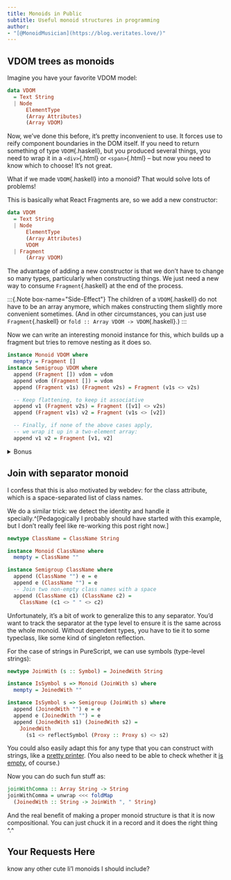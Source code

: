 ```yaml
---
title: Monoids in Public
subtitle: Useful monoid structures in programming
author:
- "[@MonoidMusician](https://blog.veritates.love/)"
---
```


## VDOM trees as monoids

Imagine you have your favorite VDOM model:

```purescript
data VDOM
  = Text String
  | Node
      ElementType
      (Array Attributes)
      (Array VDOM)
```

Now, weʼve done this before, itʼs pretty inconvenient to use.
It forces use to reify component boundaries in the DOM itself.
If you need to return something of type `VDOM`{.haskell}, but you produced several things, you need to wrap it in a `<div>`{.html} or `<span>`{.html} – but now you need to know which to choose!
Itʼs not great.

What if we made `VDOM`{.haskell} into a monoid?
That would solve lots of problems!

This is basically what React Fragments are, so we add a new constructor:

```purescript
data VDOM
  = Text String
  | Node
      ElementType
      (Array Attributes)
      VDOM
  | Fragment
      (Array VDOM)
```

The advantage of adding a new constructor is that we donʼt have to change so many types, particularly when constructing things.
We just need a new way to consume `Fragment`{.haskell} at the end of the process.

:::{.Note box-name="Side-Effect"}
The children of a `VDOM`{.haskell} do not have to be an array anymore, which makes constructing them slightly more convenient sometimes.
(And in other circumstances, you can just use `Fragment`{.haskell} or `fold :: Array VDOM -> VDOM`{.haskell}.)
:::

Now we can write an interesting monoid instance for this, which builds up a fragment but tries to remove nesting as it does so.

```purescript
instance Monoid VDOM where
  mempty = Fragment []
instance Semigroup VDOM where
  append (Fragment []) vdom = vdom
  append vdom (Fragment []) = vdom
  append (Fragment v1s) (Fragment v2s) = Fragment (v1s <> v2s)

  -- Keep flattening, to keep it associative
  append v1 (Fragment v2s) = Fragment ([v1] <> v2s)
  append (Fragment v1s) v2 = Fragment (v1s <> [v2])

  -- Finally, if none of the above cases apply,
  -- we wrap it up in a two-element array:
  append v1 v2 = Fragment [v1, v2]
```

<details class="Bonus">

<summary>Bonus</summary>

You can also add special behavior if you want to collapse `Text`{.haskell} nodes, but this starts to get a little ugly since it needs to look inside `Fragment`{.haskell} too:

```purescript
instance Semigroup VDOM where
  append (Fragment []) vdom = vdom
  append vdom (Fragment []) = vdom
  append (Fragment v1s) (Fragment v2s) = Fragment (v1s <> v2s)

  -- Handle text specially
  append (Text "") vdom = vdom
  append vdom (Text "") = vdom
  append (Text t1) (Text t2) = Text (t1 <> t2)

  -- We need to handle text at the edges of fragments too
  -- for associativity (I did not check all of the details)
  append (Fragment vs) (Text t2)
    | Just (Tuple vs' t1) <- stripTextEnd vs =
      Fragment (vs' <> [Text (t1 <> t2)])
  append (Text t1) (Fragment vs)
    | Just (Tuple t2 vs') <- stripTextStart vs =
      Fragment ([Text (t1 <> t2)] <> vs')
  append (Fragment v1s) (Fragment v2s)
    | Just (Tuple v1s' t1) <- stripTextEnd v1s
    , Just (Tuple t2 v2s') <- stripTextStart v2s =
      Fragment (v1s' <> [Text (t1 <> t2)] <> v2s')

  -- Keep flattening, to keep it associative
  append v1 (Fragment v2s) = Fragment ([v1] <> v2s)
  append (Fragment v1s) v2 = Fragment (v1s <> [v2])

  -- Finally, if none of the above cases apply,
  -- we wrap it up in a two-element array:
  append v1 v2 = Fragment [v1, v2]

stripTextStart :: Array VDOM -> Maybe (Tuple String (Array VDOM))
stripTextStart = Array.uncons >=> case _ of
  { head: Text t1, tail: vs } -> Just (Tuple t1 vs)
  _ -> Nothing

stripTextEnd :: Array VDOM -> Maybe (Tuple (Array VDOM) String)
stripTextEnd = Array.unsnoc >=> case _ of
  { init: vs, last: Text t2 } -> Just (Tuple vs t2)
  _ -> Nothing
```

:::Note
With these additional cases, the empty text node `Text ""`{.haskell} is _almost_ an identity, but the empty fragment `Fragment []`{.haskell} is still the identity of the monoid: [you cannot have two identities in a monoid](https://proofwiki.org/wiki/Identity_is_Unique).
And I think thereʼs a specific reason why you want `Fragment []`{.haskell} to be the identity, but I havenʼt actually worked through the details to fully justify it.
:::

</details>

## Join with separator monoid

I confess that this is also motivated by webdev: for the class attribute, which is a space-separated list of class names.

We do a similar trick: we detect the identity and handle it specially.^[Pedagogically I probably should have started with this example, but I donʼt really feel like re-working this post right now.]

```purescript
newtype ClassName = ClassName String

instance Monoid ClassName where
  mempty = ClassName ""

instance Semigroup ClassName where
  append (ClassName "") e = e
  append e (ClassName "") = e
  -- Join two non-empty class names with a space
  append (ClassName c1) (ClassName c2) =
    ClassName (c1 <> " " <> c2)
```

Unfortunately, itʼs a bit of work to generalize this to any separator.
Youʼd want to track the separator at the type level to ensure it is the same across the whole monoid.
Without dependent types, you have to tie it to some typeclass, like some kind of singleton reflection.

For the case of strings in PureScript, we can use symbols (type-level strings):

```purescript
newtype JoinWith (s :: Symbol) = JoinedWith String

instance IsSymbol s => Monoid (JoinWith s) where
  mempty = JoinedWith ""

instance IsSymbol s => Semigroup (JoinWith s) where
  append (JoinedWith "") e = e
  append e (JoinedWith "") = e
  append (JoinedWith s1) (JoinedWith s2) =
    JoinedWith
      (s1 <> reflectSymbol (Proxy :: Proxy s) <> s2)
```

You could also easily adapt this for any type that you can construct with strings, like a [pretty printer](https://pursuit.purescript.org/packages/purescript-dodo-printer/2.2.1/docs/Dodo.Internal#t:Doc).
(You also need to be able to check whether it [is empty](https://pursuit.purescript.org/packages/purescript-dodo-printer/2.2.1/docs/Dodo.Internal#v:isEmpty), of course.)

Now you can do such fun stuff as:
```purescript
joinWithComma :: Array String -> String
joinWithComma = unwrap <<< foldMap
  (JoinedWith :: String -> JoinWith ", " String)
```

And the real benefit of making a proper monoid structure is that it is now compositional.
You can just chuck it in a record and it does the right thing \^.\^

## Your Requests Here

know any other cute liʼl monoids I should include?
